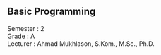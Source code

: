 ## Basic Programming 
Semester    : 2<br />
Grade       : A <br />
Lecturer    : Ahmad Mukhlason, S.Kom., M.Sc., Ph.D.
